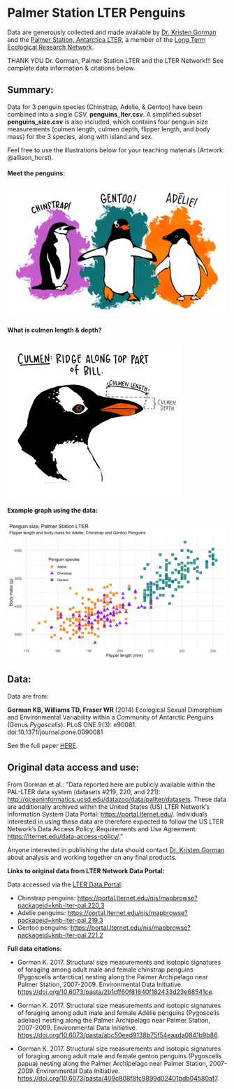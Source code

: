 # Palmer Station LTER Penguins

Data are generously collected and made available by [Dr. Kristen Gorman](https://www.uaf.edu/cfos/people/faculty/detail/kristen-gorman.php) and the [Palmer Station, Antarctica LTER](https://pal.lternet.edu/), a member of the [Long Term Ecological Research Network](https://lternet.edu/). 

THANK YOU Dr. Gorman, Palmer Station LTER and the LTER Network!!! See complete data information & citations below.

## Summary:

Data for 3 penguin species (Chinstrap, Adelie, & Gentoo) have been combined into a single CSV, **penguins_lter.csv**. A simplified subset **penguins_size.csv** is also included, which contains four penguin size measurements (culmen length, culmen depth, flipper length, and body mass) for the 3 species, along with island and sex. 

Feel free to use the illustrations below for your teaching materials (Artwork: @allison_horst). 

#### Meet the penguins: 
<img src="figures/lter_penguins.png" width="600"/>

#### What is culmen length & depth? 
<img src="figures/culmen.png" width="400"/>

#### Example graph using the data:

<img src="figures/mass_flipper.png" width="600"/>

## Data: 

Data are from: 

**Gorman KB, Williams TD, Fraser WR** (2014) Ecological Sexual Dimorphism and Environmental Variability within a Community of Antarctic Penguins (Genus *Pygoscelis*). PLoS ONE 9(3): e90081. doi:10.1371/journal.pone.0090081

See the full paper [HERE](https://journals.plos.org/plosone/article?id=10.1371/journal.pone.0090081). 

## Original data access and use: 

From Gorman et al.: "Data reported here are publicly available within the PAL-LTER data system (datasets #219, 220, and 221): http://oceaninformatics.ucsd.edu/datazoo/data/pallter/datasets. These data are additionally archived within the United States (US) LTER Network’s Information System Data Portal: https://portal.lternet.edu/. Individuals interested in using these data are therefore expected to follow the US LTER Network’s Data Access Policy, Requirements and Use Agreement: https://lternet.edu/data-access-policy/."

Anyone interested in publishing the data should contact [Dr. Kristen Gorman](https://www.uaf.edu/cfos/people/faculty/detail/kristen-gorman.php) about analysis and working together on any final products.

**Links to original data from LTER Network Data Portal:** 

Data accessed via the [LTER Data Portal](https://portal.lternet.edu/nis/home.jsp): 

- Chinstrap penguins: https://portal.lternet.edu/nis/mapbrowse?packageid=knb-lter-pal.220.3
- Adelie penguins: https://portal.lternet.edu/nis/mapbrowse?packageid=knb-lter-pal.219.3
- Gentoo penguins: https://portal.lternet.edu/nis/mapbrowse?packageid=knb-lter-pal.221.2

**Full data citations:** 

- Gorman K. 2017. Structural size measurements and isotopic signatures of foraging among adult male and female chinstrap penguins (Pygoscelis antarctica) nesting along the Palmer Archipelago near Palmer Station, 2007-2009. Environmental Data Initiative. https://doi.org/10.6073/pasta/2b1cff60f81640f182433d23e68541ce. 

- Gorman K. 2017. Structural size measurements and isotopic signatures of foraging among adult male and female Adélie penguins (Pygoscelis adeliae) nesting along the Palmer Archipelago near Palmer Station, 2007-2009. Environmental Data Initiative. https://doi.org/10.6073/pasta/abc50eed9138b75f54eaada0841b9b86.

- Gorman K. 2017. Structural size measurements and isotopic signatures of foraging among adult male and female gentoo penguins (Pygoscelis papua) nesting along the Palmer Archipelago near Palmer Station, 2007-2009. Environmental Data Initiative. https://doi.org/10.6073/pasta/409c808f8fc9899d02401bdb04580af7.



